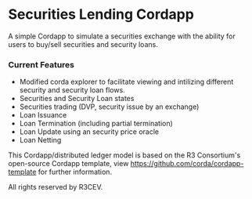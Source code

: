 # Securities Lending Cordapp
A simple Cordapp to simulate a securities exchange with the ability for users to buy/sell securities and security loans.

### Current Features
* Modified corda explorer to facilitate viewing and intilizing different security and security loan flows.
* Securities and Security Loan states
* Securities trading (DVP, security issue by an exchange)
* Loan Issuance
* Loan Termination (including partial termination)
* Loan Update using an security price oracle
* Loan Netting


This Cordapp/distributed ledger model is based on the R3 Consortium's open-source Cordapp template, view https://github.com/corda/cordapp-template for further information.

All rights reserved by R3CEV.

